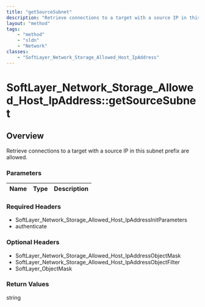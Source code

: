 ```yaml
---
title: "getSourceSubnet"
description: "Retrieve connections to a target with a source IP in this subnet prefix are allowed."
layout: "method"
tags:
    - "method"
    - "sldn"
    - "Network"
classes:
    - "SoftLayer_Network_Storage_Allowed_Host_IpAddress"
---
```

# SoftLayer_Network_Storage_Allowed_Host_IpAddress::getSourceSubnet
## Overview 
Retrieve connections to a target with a source IP in this subnet prefix are allowed.

### Parameters 
|Name | Type | Description |
| --- | --- | --- |


### Required Headers
* SoftLayer_Network_Storage_Allowed_Host_IpAddressInitParameters
* authenticate

### Optional Headers
* SoftLayer_Network_Storage_Allowed_Host_IpAddressObjectMask
* SoftLayer_Network_Storage_Allowed_Host_IpAddressObjectFilter
* SoftLayer_ObjectMask

### Return Values
string

